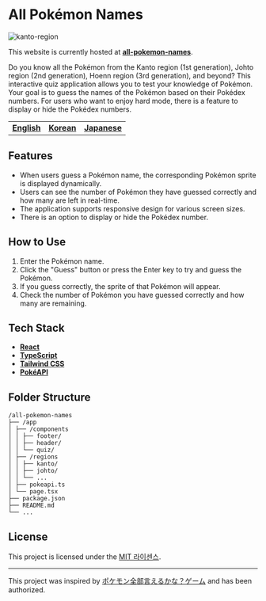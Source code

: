 # All Pokémon Names

![kanto-region](https://i.imgur.com/GaJMmXl.png)

This website is currently hosted at [**all-pokemon-names**](https://all-pokemon-names.vercel.app/).

Do you know all the Pokémon from the Kanto region (1st generation), Johto region (2nd generation), Hoenn region (3rd generation), and beyond? This interactive quiz application allows you to test your knowledge of Pokémon. Your goal is to guess the names of the Pokémon based on their Pokédex numbers. For users who want to enjoy hard mode, there is a feature to display or hide the Pokédex numbers.

|                           |                                  |                                    |
| ------------------------- | -------------------------------- | ---------------------------------- |
| [**English**](/README.md) | [**Korean**](/docs/README_ko.md) | [**Japanese**](/docs/README_jp.md) |

## Features

- When users guess a Pokémon name, the corresponding Pokémon sprite is displayed dynamically.
- Users can see the number of Pokémon they have guessed correctly and how many are left in real-time.
- The application supports responsive design for various screen sizes.
- There is an option to display or hide the Pokédex number.

## How to Use

1. Enter the Pokémon name.
2. Click the "Guess" button or press the Enter key to try and guess the Pokémon.
3. If you guess correctly, the sprite of that Pokémon will appear.
4. Check the number of Pokémon you have guessed correctly and how many are remaining.

## Tech Stack

- [**React**](https://react.dev/)
- [**TypeScript**](https://www.typescriptlang.org/)
- [**Tailwind CSS**](https://tailwindcss.com/)
- [**PokéAPI**](https://pokeapi.co/)

## Folder Structure

```
/all-pokemon-names
├── /app
│ ├── /components
│ │ ├── footer/
│ │ ├── header/
│ │ └── quiz/
│ ├── /regions
│ │ ├── kanto/
│ │ ├── johto/
│ │ └── ...
│ ├── pokeapi.ts
│ └── page.tsx
├── package.json
├── README.md
└── ...
```

## License

This project is licensed under the [MIT 라이센스](https://mit-license.org/).

---

This project was inspired by [ポケモン全部言えるかな？ゲーム](https://all-pokemon-ierukana.com/) and has been authorized.
